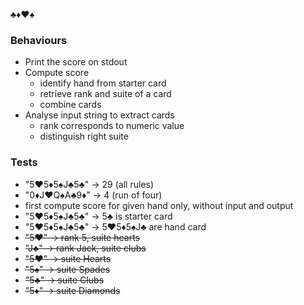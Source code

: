 
♣♦♥♠

### Behaviours

- Print the score on stdout
- Compute score
  - identify hand from starter card
  - retrieve rank and suite of a card
  - combine cards
- Analyse input string to extract cards
  - rank corresponds to numeric value
  - distinguish right suite

### Tests

- "5♥5♦5♠J♣5♣" -> 29 (all rules)
- "0♦J♥Q♠A♣9♦" -> 4 (run of four)
- first compute score for given hand only, without input and output
- "5♥5♦5♠J♣5♣" -> 5♣ is starter card
- "5♥5♦5♠J♣5♣" -> 5♥5♦5♠J♣ are hand card
- ~~"5♥" -> rank 5, suite hearts~~
- ~~"J♣" -> rank Jack, suite clubs~~
- ~~"5♥" -> suite Hearts~~
- ~~"5♠" -> suite Spades~~
- ~~"5♣" -> suite Clubs~~
- ~~"5♦" -> suite Diamonds~~


